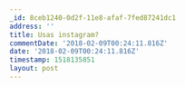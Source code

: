 ```yaml
---
_id: 8ceb1240-0d2f-11e8-afaf-7fed87241dc1
address: ''
title: Usas instagram?
commentDate: '2018-02-09T00:24:11.816Z'
date: '2018-02-09T00:24:11.816Z'
timestamp: 1518135851
layout: post
---
```

 
